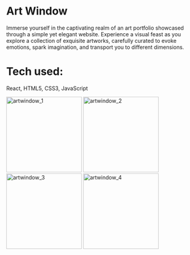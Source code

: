# Art Window

Immerse yourself in the captivating realm of an art portfolio showcased through a simple yet elegant website. Experience a visual feast as you explore a collection of exquisite artworks, carefully curated to evoke emotions, spark imagination, and transport you to different dimensions.

# Tech used: 

React, HTML5, CSS3, JavaScript 

<img width="200" alt="artwindow_1" src="https://github.com/AnastasiiaAsti/artwindow/assets/97631462/990d2cae-f910-4cf6-8b0e-744181241111">
<img width="200" alt="artwindow_2" src="https://github.com/AnastasiiaAsti/artwindow/assets/97631462/5c0bf9dc-0bb5-49dd-ab3f-90e0b539d352">
<img width="200" alt="artwindow_3" src="https://github.com/AnastasiiaAsti/artwindow/assets/97631462/b9738bcc-fadc-45f8-ab19-3da4fc7b7d15">
<img width="200" alt="artwindow_4" src="https://github.com/AnastasiiaAsti/artwindow/assets/97631462/2b1af19a-9462-49ee-9089-f42b0df7e5f3">
